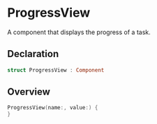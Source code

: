 # ProgressView

A component that displays the progress of a task.

## Declaration

```swift
struct ProgressView : Component
```

## Overview

```swift
ProgressView(name:, value:) {
}
```
